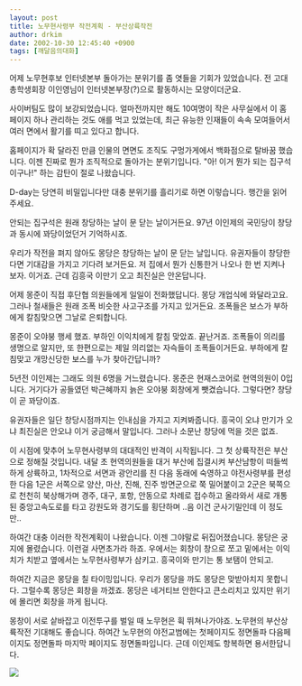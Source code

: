 ```yaml
---
layout: post
title: 노무현사령부 작전계획 - 부산상륙작전
author: drkim
date: 2002-10-30 12:45:40 +0900
tags: [깨달음의대화]
---
```

어제 노무현후보 인터넷본부 돌아가는 분위기를 좀 엿들을 기회가 있었습니다. 전 고대 총학생회장 이인영님이 인터넷본부장(?)으로 활동하시는 모양이더군요.
  

  
사이버팀도 많이 보강되었습니다. 얼마전까지만 해도 10여명이 작은 사무실에서 이 홈페이지 하나 관리하는 것도 애를 먹고 있었는데, 최근 유능한 인재들이 속속 모여들어서 여러 면에서 활기를 띠고 있다고 합니다.
  

  
홈페이지가 확 달라진 만큼 인물의 면면도 조직도 구멍가게에서 백화점으로 탈바꿈 했습니다. 이젠 진짜로 뭔가 조직적으로 돌아가는 분위기입니다. "아! 이거 뭔가 되는 집구석이구나!" 하는 감탄이 절로 나왔습니다.
  

  
D-day는 당연히 비밀입니다만 대충 분위기를 흘리기로 하면 이렇습니다. 행간을 읽어주세요.
  

  
안되는 집구석은 원래 창당하는 날이 문 닫는 날이거든요. 97년 이인제의 국민당이 창당과 동시에 꽈당이었던거 기억하시죠.
  

  
우리가 작전을 펴지 않아도 몽당은 창당하는 날이 문 닫는 날입니다. 유권자들이 창당한다면 기대감을 가지고 기다려 보거든요. 저 집에서 뭔가 신통한거 나오나 한 번 지켜나 보자. 이거죠. 근데 김흥국 이만기 오고 최진실은 안온답니다.
  

  
어제 몽준이 직접 후단협 의원들에게 일일이 전화했답니다. 몽당 개업식에 와달라고요. 그러나 철새들은 원래 조폭 비슷한 사고구조를 가지고 있거든요. 조폭들은 보스가 부하에게 칼침맞으면 그날로 은퇴합니다.
  

  
몽준이 오야붕 행세 했죠. 부하인 이익치에게 칼침 맞았죠. 끝난거죠. 조폭들이 의리를 생명으로 알지만, 또 한편으로는 제일 의리없는 자슥들이 조폭들이거든요. 부하에게 칼침맞고 개망신당한 보스를 누가 찾아간답니까?
  

  
5년전 이인제는 그래도 의원 6명을 거느렸습니다. 몽준은 현재스코어로 현역의원이 0입니다. 거기다가 공들였던 박근혜까지 늙은 오야붕 회창에게 뺏겼습니다. 그렇다면? 창당이 곧 꽈당이죠.
  

  
유권자들은 일단 창당시점까지는 인내심을 가지고 지켜봐줍니다. 흥국이 오냐 만기가 오냐 최진실은 안오냐 이거 궁금해서 말입니다. 그러나 소문난 창당에 먹을 것은 없죠.
  

  
이 시점에 맞추어 노무현사령부의 대대적인 반격이 시작됩니다. 그 첫 상륙작전은 부산으로 정해질 것입니다. 내달 초 현역의원들을 대거 부산에 집결시켜 부산남항이 떠들썩하게 상륙하고, 1차적으로 서면과 광안리를 친 다음 동래에 숙영하고 야전사령부를 편성한 다음 1군은 서쪽으로 양산, 마산, 진해, 진주 방면군으로 쭉 밀어붙이고 2군은 북쪽으로 천천히 북상해가며 경주, 대구, 포항, 안동으로 차례로 접수하고 올라와서 새로 개통된 중앙고속도로를 타고 강원도와 경기도를 횡단하며 ..음 이건 군사기밀인데 이 정도만..
  

  
하여간 대충 이러한 작전계획이 나왔습니다. 이젠 그야말로 뒤집어졌습니다. 몽당은 궁지에 몰렸습니다. 이런걸 사면초가라 하죠. 우에서는 회창이 창으로 쪼고 밑에서는 이익치가 치받고 옆에서는 노무현사령부가 삼키고. 흥국이와 만기는 통 보탬이 안되고.
  

  
하여간 지금은 몽당을 칠 타이밍입니다. 우리가 몽당을 까도 몽당은 맞받아치지 못합니다. 그럴수록 몽당은 회창을 까겠죠. 몽당은 네거티브 안한다고 큰소리치고 있지만 위기에 몰리면 회창을 까게 됩니다.
  

  
몽창이 서로 샅바잡고 이전투구를 벌일 때 노무현은 휙 뛰쳐나가야죠. 노무현의 부산상륙작전 기대해도 좋습니다. 하여간 노무현의 야전교범에는 첫페이지도 정면돌파 다음페이지도 정면돌파 마지막 페이지도 정면돌파입니다. 근데 이인제도 항복하면 용서한답니다.
  

  
![](http://drkimz.com/technote/board/private/upimg/1035437941.jpg)